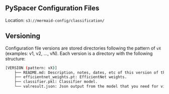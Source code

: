 PySpacer Configuration Files
----------------------------

Location: `s3://mermaid-config/classification/`

## Versioning

Configuration file versions are stored directories following the pattern of `vX` (examples: v1, v2, ..., vN).  Each version is a directory with the following structure:

```bash
[VERSION (pattern: vX)]
    ├── README.md: Description, notes, dates, etc of this version of the configuration files
    ├── efficientnet_weights.pt: EfficientNet weights.
    ├── classifier.pkl: Classifier model.
    └── valresult.json: Json output from the model that you need for visualization and calculating statistics
```

